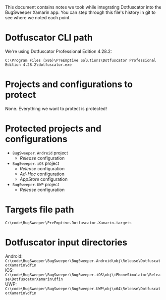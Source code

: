 This document contains notes we took while integrating Dotfuscator into 
the BugSweeper Xamarin app. You can step through this file's history in git
to see where we noted each point.

# Dotfuscator CLI path

We're using Dotfuscator Professional Edition 4.28.2:

`C:\Program Files (x86)\PreEmptive Solutions\Dotfuscator Professional Edition 4.28.2\dotfuscator.exe`

# Projects and configurations to protect

None. Everything we want to protect is protected!
  
# Protected projects and configurations

* `BugSweeper.Android` project
  * *Release* configuration
* `BugSweeper.iOS` project
  * *Release* configuration
  * *Ad-Hoc* configuration
  * *AppStore* configuration
* `BugSweeper.UWP` project
  * *Release* configuration

# Targets file path

`C:\code\BugSweeper\PreEmptive.Dotfuscator.Xamarin.targets`

# Dotfuscator input directories

Android: `C:\code\BugSweeper\BugSweeper\BugSweeper.Android\obj\Release\DotfuscatorXamarin\dfin`  
iOS: `C:\code\BugSweeper\BugSweeper\BugSweeper.iOS\obj\iPhoneSimulator\Release\DotfuscatorXamarin\dfin`  
UWP: `C:\code\BugSweeper\BugSweeper\BugSweeper.UWP\obj\x64\Release\DotfuscatorXamarin\dfin`  